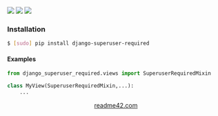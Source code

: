<!--
https://readme42.com
-->


[![](https://img.shields.io/pypi/v/django-superuser-required.svg?maxAge=3600)](https://pypi.org/project/django-superuser-required/)
[![](https://img.shields.io/badge/License-Unlicense-blue.svg?longCache=True)](https://unlicense.org/)
[![](https://github.com/andrewp-as-is/django-superuser-required.py/workflows/tests42/badge.svg)](https://github.com/andrewp-as-is/django-superuser-required.py/actions)

### Installation
```bash
$ [sudo] pip install django-superuser-required
```

#### Examples
```python
from django_superuser_required.views import SuperuserRequiredMixin

class MyView(SuperuserRequiredMixin,...):
    ...
```

<p align="center">
    <a href="https://readme42.com/">readme42.com</a>
</p>